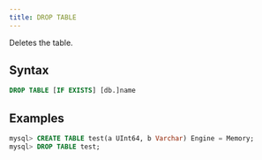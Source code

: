 ```yaml
---
title: DROP TABLE
---
```


Deletes the table.

## Syntax

```sql
DROP TABLE [IF EXISTS] [db.]name
```

## Examples

```sql
mysql> CREATE TABLE test(a UInt64, b Varchar) Engine = Memory;
mysql> DROP TABLE test;
```
